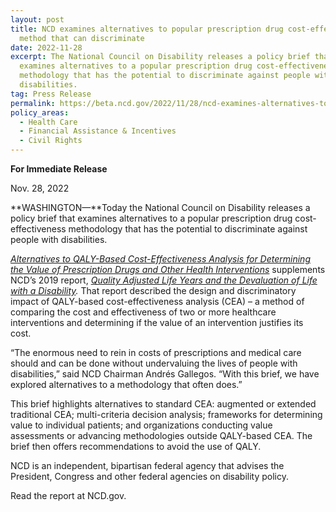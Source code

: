 ```yaml
---
layout: post
title: NCD examines alternatives to popular prescription drug cost-effectiveness
  method that can discriminate
date: 2022-11-28
excerpt: The National Council on Disability releases a policy brief that
  examines alternatives to a popular prescription drug cost-effectiveness
  methodology that has the potential to discriminate against people with
  disabilities.
tag: Press Release
permalink: https://beta.ncd.gov/2022/11/28/ncd-examines-alternatives-to-popular-prescription-drug-cost-effectiveness-method-that-can-discriminate
policy_areas:
  - Health Care
  - Financial Assistance & Incentives
  - Civil Rights
---
```

**For Immediate Release**

Nov. 28, 2022

**WASHINGTON—**Today the National Council on Disability releases a policy brief that examines alternatives to a popular prescription drug cost-effectiveness methodology that has the potential to discriminate against people with disabilities.

*[Alternatives to QALY-Based Cost-Effectiveness Analysis for Determining the Value of Prescription Drugs and Other Health Interventions](https://www.ncd.gov/publications/2022/alternatives-qaly)* supplements NCD’s 2019 report, *[Quality Adjusted Life Years and the Devaluation of Life with a Disability](https://ncd.gov/publications/2019/bioethics-report-series).* That report described the design and discriminatory impact of QALY-based cost-effectiveness analysis (CEA) – a method of comparing the cost and effectiveness of two or more healthcare interventions and determining if the value of an intervention justifies its cost.

“The enormous need to rein in costs of prescriptions and medical care should and can be done without undervaluing the lives of people with disabilities,” said NCD Chairman Andrés Gallegos. “With this brief, we have explored alternatives to a methodology that often does.”

This brief highlights alternatives to standard CEA: augmented or extended traditional CEA; multi-criteria decision analysis; frameworks for determining value to individual patients; and organizations conducting value assessments or advancing methodologies outside QALY-based CEA. The brief then offers recommendations to avoid the use of QALY.

NCD is an independent, bipartisan federal agency that advises the President, Congress and other federal agencies on disability policy.

Read the report at NCD.gov.